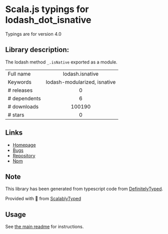 
# Scala.js typings for lodash_dot_isnative

Typings are for version 4.0

## Library description:
The lodash method `_.isNative` exported as a module.

|                    |                 |
| ------------------ | :-------------: |
| Full name          | lodash.isnative |
| Keywords           | lodash-modularized, isnative |
| # releases         | 0 |
| # dependents       | 6 |
| # downloads        | 100190 |
| # stars            | 0 |

## Links
- [Homepage](https://lodash.com/)
- [Bugs](https://github.com/lodash/lodash/issues)
- [Repository](https://github.com/lodash/lodash)
- [Npm](https://www.npmjs.com/package/lodash.isnative)
    


## Note
This library has been generated from typescript code from [DefinitelyTyped](https://definitelytyped.org).

Provided with :purple_heart: from [ScalablyTyped](https://github.com/oyvindberg/ScalablyTyped)

## Usage
See [the main readme](../../readme.md) for instructions.


